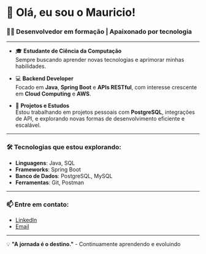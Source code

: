# 👋 Olá, eu sou o Mauricio!

### 👨‍💻 **Desenvolvedor em formação | Apaixonado por tecnologia**

---

- 🎓 **Estudante de Ciência da Computação**  
  Sempre buscando aprender novas tecnologias e aprimorar minhas habilidades.

- 💻 **Backend Developer**  
  Focado em **Java**, **Spring Boot** e **APIs RESTful**, com interesse crescente em **Cloud Computing** e **AWS**.

- 🚀 **Projetos e Estudos**  
  Estou trabalhando em projetos pessoais com **PostgreSQL**, integrações de API, e explorando novas formas de desenvolvimento eficiente e escalável.

---

### 🛠️ **Tecnologias que estou explorando:**
- **Linguagens**: Java, SQL
- **Frameworks**: Spring Boot
- **Banco de Dados**: PostgreSQL, MySQL
- **Ferramentas**: Git, Postman

---

### 📫 **Entre em contato:**

- [LinkedIn]([https://www.linkedin.com/in/mauricio](https://www.linkedin.com/in/mauricio-gomes-479221223/))  
- [Email](ghomes.mauricio@gmail.com)

---

💡 **"A jornada é o destino."** - Continuamente aprendendo e evoluindo

